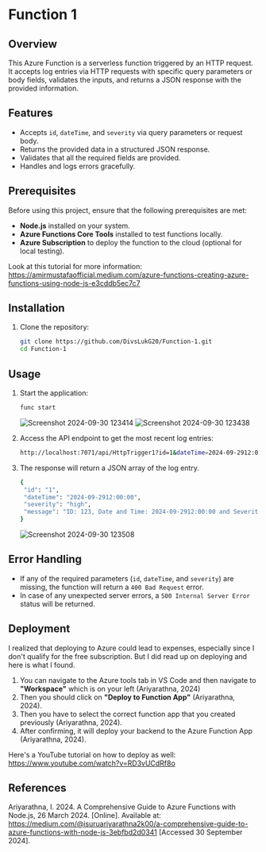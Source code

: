 # Function 1

## Overview

This Azure Function is a serverless function triggered by an HTTP request. 
It accepts log entries via HTTP requests with specific query parameters or body fields, validates the inputs, and returns a JSON response with the provided information.

## Features

- Accepts `id`, `dateTime`, and `severity` via query parameters or request body.
- Returns the provided data in a structured JSON response.
- Validates that all the required fields are provided.
- Handles and logs errors gracefully. 

## Prerequisites

Before using this project, ensure that the following prerequisites are met: 

- **Node.js** installed on your system.
- **Azure Functions Core Tools** installed to test functions locally.
- **Azure Subscription** to deploy the function to the cloud (optional for local testing).

Look at this tutorial for more information: https://amirmustafaofficial.medium.com/azure-functions-creating-azure-functions-using-node-js-e3cddb5ec7c7 

## Installation

1. Clone the repository:

   ```bash
   git clone https://github.com/DivsLukG20/Function-1.git
   cd Function-1
   ```

## Usage

1. Start the application:

   ```bash
   func start
   ```
   ![Screenshot 2024-09-30 123414](https://github.com/user-attachments/assets/7b76dc17-0590-4d53-9f2e-fb85572ba2fd)
   ![Screenshot 2024-09-30 123438](https://github.com/user-attachments/assets/0ec46a6c-b976-427c-8bcc-15ecab9eec60)


3. Access the API endpoint to get the most recent log entries:

   ```bash
   http://localhost:7071/api/HttpTrigger1?id=1&dateTime=2024-09-2912:00:00&severity=high
   ```
   

4. The response will return a JSON array of the log entry.

   ```bash
   {
    "id": "1",
    "dateTime": "2024-09-2912:00:00",
    "severity": "high",
    "message": "ID: 123, Date and Time: 2024-09-2912:00:00 and Severity: high"
   }
   ```
   ![Screenshot 2024-09-30 123508](https://github.com/user-attachments/assets/47c7f8dd-b98a-4faf-99b8-71ec4c8b7fd1)



## Error Handling

- If any of the required parameters (`id`, `dateTime`, and `severity`) are missing, the function will return a `400 Bad Request` error.
- In case of any unexpected server errors, a `500 Internal Server Error` status will be returned.

## Deployment

I realized that deploying to Azure could lead to expenses, especially since I don't qualify for the free subscription. But I did read up on deploying and here is what I found. 

1. You can navigate to the Azure tools tab in VS Code and then navigate to **"Workspace"** which is on your left (Ariyarathna, 2024)
2. Then you should click on **"Deploy to Function App"** (Ariyarathna, 2024).
3. Then you have to select the correct function app that you created previously (Ariyarathna, 2024).
4. After confirming, it will deploy your backend to the Azure Function App (Ariyarathna, 2024).

Here's a YouTube tutorial on how to deploy as well: https://www.youtube.com/watch?v=RD3vUCdRf8o

## References

Ariyarathna, I. 2024. A Comprehensive Guide to Azure Functions with Node.js, 26 March 2024. [Online]. Available at: https://medium.com/@isuruariyarathna2k00/a-comprehensive-guide-to-azure-functions-with-node-js-3ebfbd2d0341 [Accessed 30 September 2024].  

